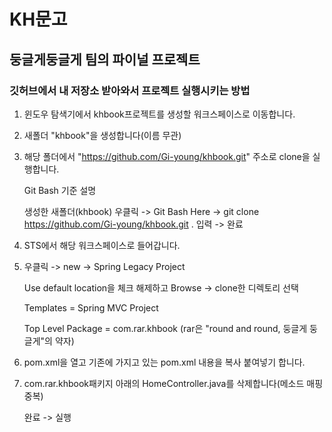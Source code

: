 # KH문고
둥글게둥글게 팀의 파이널 프로젝트
---
### 깃허브에서 내 저장소 받아와서 프로젝트 실행시키는 방법
1. 윈도우 탐색기에서 khbook프로젝트를 생성할 워크스페이스로 이동합니다.

2. 새폴더 "khbook"을 생성합니다(이름 무관)

3. 해당 폴더에서 "https://github.com/Gi-young/khbook.git" 주소로 clone을 실행합니다.

    Git Bash 기준 설명
    
    생성한 새폴더(khbook) 우클릭 -> Git Bash Here -> git clone https://github.com/Gi-young/khbook.git . 입력 -> 완료

4. STS에서 해당 워크스페이스로 들어갑니다.

5. 우클릭 -> new -> Spring Legacy Project

    Use default location을 체크 해제하고 Browse -> clone한 디렉토리 선택
    
    Templates = Spring MVC Project
    
    Top Level Package = com.rar.khbook (rar은 "round and round, 둥글게 둥글게"의 약자)

6. pom.xml을 열고 기존에 가지고 있는 pom.xml 내용을 복사 붙여넣기 합니다.

7. com.rar.khbook패키지 아래의 HomeController.java를 삭제합니다(메소드 매핑 중복)

    완료 -> 실행
